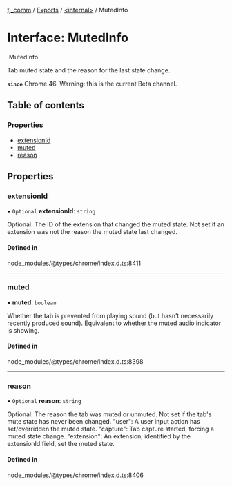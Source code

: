 [tj_comm](../README.md) / [Exports](../modules.md) / [<internal\>](../modules/internal_.md) / MutedInfo

# Interface: MutedInfo

[<internal>](../modules/internal_.md).MutedInfo

Tab muted state and the reason for the last state change.

**`since`** Chrome 46. Warning: this is the current Beta channel.

## Table of contents

### Properties

- [extensionId](internal_.MutedInfo.md#extensionid)
- [muted](internal_.MutedInfo.md#muted)
- [reason](internal_.MutedInfo.md#reason)

## Properties

### extensionId

• `Optional` **extensionId**: `string`

Optional.
The ID of the extension that changed the muted state. Not set if an extension was not the reason the muted state last changed.

#### Defined in

node_modules/@types/chrome/index.d.ts:8411

___

### muted

• **muted**: `boolean`

Whether the tab is prevented from playing sound (but hasn't necessarily recently produced sound). Equivalent to whether the muted audio indicator is showing.

#### Defined in

node_modules/@types/chrome/index.d.ts:8398

___

### reason

• `Optional` **reason**: `string`

Optional.
The reason the tab was muted or unmuted. Not set if the tab's mute state has never been changed.
"user": A user input action has set/overridden the muted state.
"capture": Tab capture started, forcing a muted state change.
"extension": An extension, identified by the extensionId field, set the muted state.

#### Defined in

node_modules/@types/chrome/index.d.ts:8406
